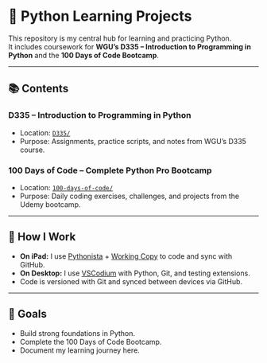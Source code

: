 # 🐍 Python Learning Projects

This repository is my central hub for learning and practicing Python.  
It includes coursework for **WGU’s D335 – Introduction to Programming in Python** and the **100 Days of Code Bootcamp**.

---

## 📚 Contents

### D335 – Introduction to Programming in Python
- Location: [`D335/`](./D335)
- Purpose: Assignments, practice scripts, and notes from WGU’s D335 course.

### 100 Days of Code – Complete Python Pro Bootcamp
- Location: [`100-days-of-code/`](./100-days-of-code)
- Purpose: Daily coding exercises, challenges, and projects from the Udemy bootcamp.

---

## 🔧 How I Work
- **On iPad:** I use [Pythonista](https://apps.apple.com/app/pythonista-3/id1085978097) + [Working Copy](https://workingcopyapp.com/) to code and sync with GitHub.
- **On Desktop:** I use [VSCodium](https://vscodium.com/) with Python, Git, and testing extensions.
- Code is versioned with Git and synced between devices via GitHub.

---

## 🚀 Goals
- Build strong foundations in Python.
- Complete the 100 Days of Code Bootcamp.
- Document my learning journey here.
